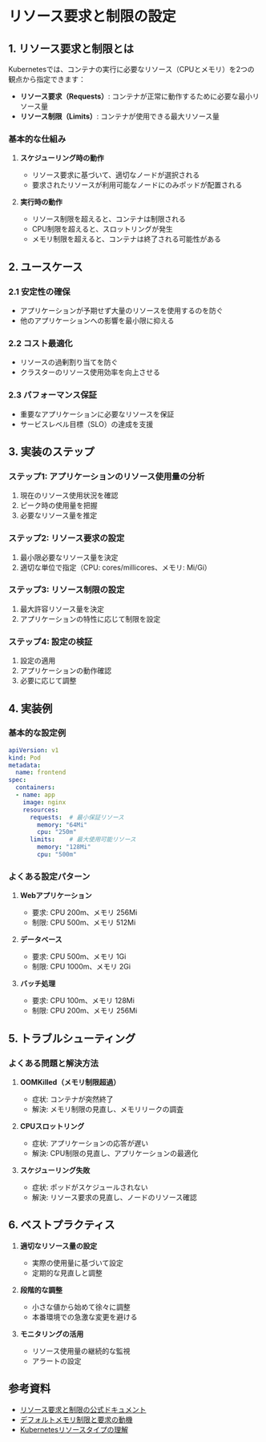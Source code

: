 # リソース要求と制限の設定

## 1. リソース要求と制限とは

Kubernetesでは、コンテナの実行に必要なリソース（CPUとメモリ）を2つの観点から指定できます：

- **リソース要求（Requests）**: コンテナが正常に動作するために必要な最小リソース量
- **リソース制限（Limits）**: コンテナが使用できる最大リソース量

### 基本的な仕組み

1. **スケジューリング時の動作**
   - リソース要求に基づいて、適切なノードが選択される
   - 要求されたリソースが利用可能なノードにのみポッドが配置される

2. **実行時の動作**
   - リソース制限を超えると、コンテナは制限される
   - CPU制限を超えると、スロットリングが発生
   - メモリ制限を超えると、コンテナは終了される可能性がある

## 2. ユースケース

### 2.1 安定性の確保
- アプリケーションが予期せず大量のリソースを使用するのを防ぐ
- 他のアプリケーションへの影響を最小限に抑える

### 2.2 コスト最適化
- リソースの過剰割り当てを防ぐ
- クラスターのリソース使用効率を向上させる

### 2.3 パフォーマンス保証
- 重要なアプリケーションに必要なリソースを保証
- サービスレベル目標（SLO）の達成を支援

## 3. 実装のステップ

### ステップ1: アプリケーションのリソース使用量の分析
1. 現在のリソース使用状況を確認
2. ピーク時の使用量を把握
3. 必要なリソース量を推定

### ステップ2: リソース要求の設定
1. 最小限必要なリソース量を決定
2. 適切な単位で指定（CPU: cores/millicores、メモリ: Mi/Gi）

### ステップ3: リソース制限の設定
1. 最大許容リソース量を決定
2. アプリケーションの特性に応じて制限を設定

### ステップ4: 設定の検証
1. 設定の適用
2. アプリケーションの動作確認
3. 必要に応じて調整

## 4. 実装例

### 基本的な設定例

```yaml
apiVersion: v1
kind: Pod
metadata:
  name: frontend
spec:
  containers:
  - name: app
    image: nginx
    resources:
      requests:  # 最小保証リソース
        memory: "64Mi"
        cpu: "250m"
      limits:    # 最大使用可能リソース
        memory: "128Mi"
        cpu: "500m"
```

### よくある設定パターン

1. **Webアプリケーション**
   - 要求: CPU 200m、メモリ 256Mi
   - 制限: CPU 500m、メモリ 512Mi

2. **データベース**
   - 要求: CPU 500m、メモリ 1Gi
   - 制限: CPU 1000m、メモリ 2Gi

3. **バッチ処理**
   - 要求: CPU 100m、メモリ 128Mi
   - 制限: CPU 200m、メモリ 256Mi

## 5. トラブルシューティング

### よくある問題と解決方法

1. **OOMKilled（メモリ制限超過）**
   - 症状: コンテナが突然終了
   - 解決: メモリ制限の見直し、メモリリークの調査

2. **CPUスロットリング**
   - 症状: アプリケーションの応答が遅い
   - 解決: CPU制限の見直し、アプリケーションの最適化

3. **スケジューリング失敗**
   - 症状: ポッドがスケジュールされない
   - 解決: リソース要求の見直し、ノードのリソース確認

## 6. ベストプラクティス

1. **適切なリソース量の設定**
   - 実際の使用量に基づいて設定
   - 定期的な見直しと調整

2. **段階的な調整**
   - 小さな値から始めて徐々に調整
   - 本番環境での急激な変更を避ける

3. **モニタリングの活用**
   - リソース使用量の継続的な監視
   - アラートの設定

## 参考資料

- [リソース要求と制限の公式ドキュメント](https://kubernetes.io/docs/concepts/configuration/manage-resources-containers/#requests-and-limits)
- [デフォルトメモリ制限と要求の動機](https://kubernetes.io/docs/tasks/administer-cluster/manage-resources/memory-default-namespace/#motivation-for-default-memory-limits-and-requests)
- [Kubernetesリソースタイプの理解](https://thenewstack.io/understanding-kubernetes-resource-types/)
